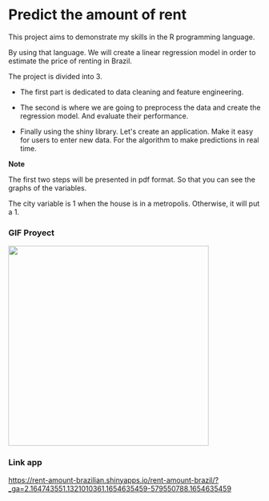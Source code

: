 # Predict the amount of rent

This project aims to demonstrate my skills in the R programming language.

By using that language.
 We will create a linear regression model in order to estimate the price of renting in Brazil.

The project is divided into 3.

* The first part is dedicated to data cleaning and feature engineering.

* The second is where we are going to preprocess the data and create the regression model. And evaluate their performance.

* Finally using the shiny library. Let's create an application.
  Make it easy for users to enter new data. For the algorithm to make predictions in real time.

**Note**

The first two steps will be presented in pdf format. So that you can see the graphs of the variables.

The city variable is 1 when the house is in a metropolis. Otherwise, it will put a 1.

### GIF Proyect ###

<img src="https://media.giphy.com/media/dCRmnMyonKjZpngps0/giphy.gif" width=400>

### Link app

https://rent-amount-brazilian.shinyapps.io/rent-amount-brazil/?_ga=2.164743551.1321010361.1654635459-579550788.1654635459

